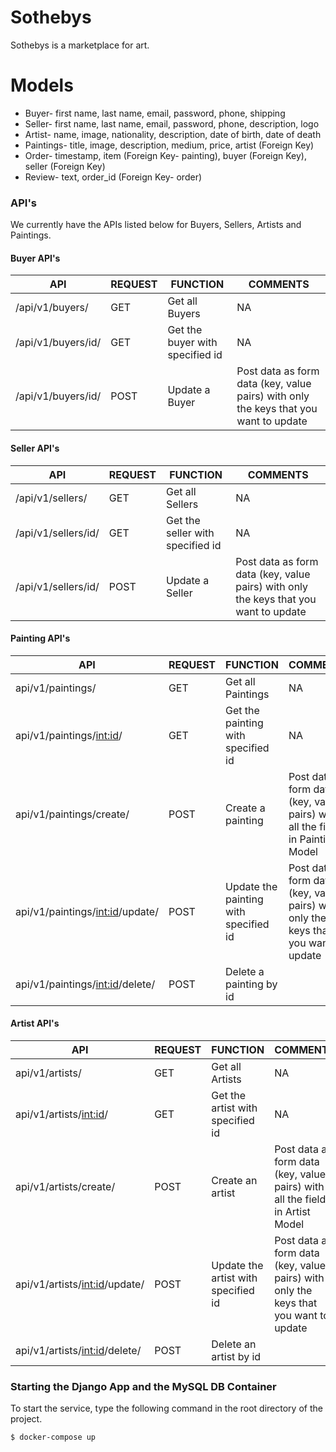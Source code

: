 # Sothebys


Sothebys is a marketplace for art. 

# Models

  - Buyer- first name, last name, email, password, phone, shipping
  - Seller- first name, last name, email, password, phone, description, logo
  - Artist- name, image, nationality, description, date of birth, date of death
  - Paintings- title, image, description, medium, price, artist (Foreign Key)
  - Order- timestamp, item (Foreign Key- painting), buyer (Foreign Key), seller (Foreign Key)
  - Review- text, order_id (Foreign Key- order)



### API's

We currently have the APIs listed below for Buyers, Sellers, Artists and Paintings.

#### Buyer API's


| API | REQUEST | FUNCTION | COMMENTS |
| ------ | ------ | ----- | ----- |
| /api/v1/buyers/ | GET | Get all Buyers | NA
| /api/v1/buyers/id/ | GET | Get the buyer with specified id | NA
| /api/v1/buyers/id/ | POST | Update a Buyer | Post data as form data (key, value pairs) with only the keys that you want to update


#### Seller API's


| API | REQUEST | FUNCTION | COMMENTS |
| ------ | ------ | ----- | ----- |
| /api/v1/sellers/ | GET | Get all Sellers | NA
| /api/v1/sellers/id/ | GET | Get the seller with specified id | NA
| /api/v1/sellers/id/ | POST | Update a Seller | Post data as form data (key, value pairs) with only the keys that you want to update

#### Painting API's


| API | REQUEST | FUNCTION | COMMENTS |
| ------ | ------ | ----- | ----- |
| api/v1/paintings/ | GET | Get all Paintings | NA
| api/v1/paintings/<int:id>/ | GET | Get the painting with specified id | NA
| api/v1/paintings/create/ | POST | Create a painting | Post data as form data (key, value pairs) with all the fields in Painting Model
| api/v1/paintings/<int:id>/update/ | POST | Update the painting with specified id | Post data as form data (key, value pairs) with only the keys that you want to update
| api/v1/paintings/<int:id>/delete/ | POST | Delete a painting by id| 


#### Artist API's


| API | REQUEST | FUNCTION | COMMENTS |
| ------ | ------ | ----- | ----- |
| api/v1/artists/ | GET | Get all Artists | NA
| api/v1/artists/<int:id>/ | GET | Get the artist with specified id | NA
| api/v1/artists/create/ | POST | Create an artist | Post data as form data (key, value pairs) with all the fields in Artist Model
| api/v1/artists/<int:id>/update/ | POST | Update the artist with specified id | Post data as form data (key, value pairs) with only the keys that you want to update
| api/v1/artists/<int:id>/delete/ | POST | Delete an artist by id| 

### Starting the Django App and the MySQL DB Container
To start the service, type the following command in the root directory of the project.
```sh
$ docker-compose up
```

